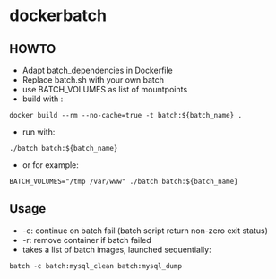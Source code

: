 dockerbatch
===========

HOWTO
-----
* Adapt batch_dependencies in Dockerfile
* Replace batch.sh with your own batch
* use BATCH_VOLUMES as list of mountpoints
* build with :
```
docker build --rm --no-cache=true -t batch:${batch_name} .
```
* run with:
```
./batch batch:${batch_name}
```
* or for example:
```
BATCH_VOLUMES="/tmp /var/www" ./batch batch:${batch_name}
```

Usage
-----
* -c: continue on batch fail (batch script return non-zero exit status)
* -r: remove container if batch failed
* takes a list of batch images, launched sequentially:
```
batch -c batch:mysql_clean batch:mysql_dump
```
